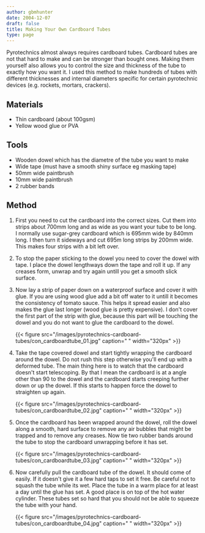 ```yaml
---
author: gbmhunter
date: 2004-12-07
draft: false
title: Making Your Own Cardboard Tubes
type: page
---
```


Pyrotechnics almost always requires cardboard tubes. Cardboard tubes are not that hard to make and can be stronger than bought ones. Making them yourself also allows you to control the size and thickness of the tube to exactly how you want it. I used this method to make hundreds of tubes with different thicknesses and internal diameters specific for certain pyrotechnic devices (e.g. rockets, mortars, crackers).

## Materials

* Thin cardboard (about 100gsm)
* Yellow wood glue or PVA

## Tools

* Wooden dowel which has the diametre of the tube you want to make
* Wide tape (must have a smooth shiny surface eg masking tape)
* 50mm wide paintbrush
* 10mm wide paintbrush
* 2 rubber bands

## Method

1. First you need to cut the cardboard into the correct sizes. Cut them into strips about 700mm long and as wide as you want your tube to be long. I normally use sugar-grey cardboard which is 695mm wide by 840mm long. I then turn it sideways and cut 695m long strips by 200mm wide. This makes four strips with a bit left over.

2. To stop the paper sticking to the dowel you need to cover the dowel with tape. I place the dowel lengthways down the tape and roll it up. If any creases form, unwrap and try again untill you get a smooth slick surface.

3. Now lay a strip of paper down on a waterproof surface and cover it with glue. If you are using wood glue add a bit off water to it untill it becomes the consistency of tomato sauce. This helps it spread easier and also makes the glue last longer (wood glue is pretty expensive). I don't cover the first part of the strip with glue, because this part will be touching the dowel and you do not want to glue the cardboard to the dowel.

	{{< figure src="/images/pyrotechnics-cardboard-tubes/con_cardboardtube_01.jpg" caption=" "  width="320px" >}}

4. Take the tape covered dowel and start tightly wrapping the cardboard around the dowel. Do not rush this step otherwise you'll end up with a deformed tube. The main thing here is to watch that the cardboard doesn't start telescoping. By that I mean the cardboard is at a angle other than 90 to the dowel and the cardboard starts creeping further down or up the dowel. If this starts to happen force the dowel to straighten up again.

	{{< figure src="/images/pyrotechnics-cardboard-tubes/con_cardboardtube_02.jpg" caption=" "  width="320px" >}}

5. Once the cardboard has been wrapped around the dowel, roll the dowel along a smooth, hard surface to remove any air bubbles that might be trapped and to remove any creases. Now tie two rubber bands around the tube to stop the cardboard unwrapping before it has set.

	{{< figure src="/images/pyrotechnics-cardboard-tubes/con_cardboardtube_03.jpg" caption=" "  width="320px" >}}

6. Now carefully pull the cardboard tube of the dowel. It should come of easily. If it doesn't give it a few hard taps to set it free. Be careful not to squash the tube while its wet. Place the tube in a warm place for at least a day until the glue has set. A good place is on top of the hot water cylinder. These tubes set so hard that you should not be able to squeeze the tube with your hand.

	{{< figure src="/images/pyrotechnics-cardboard-tubes/con_cardboardtube_04.jpg" caption=" "  width="320px" >}}
